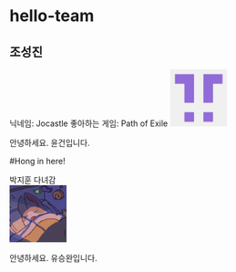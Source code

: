 # hello-team

## 조성진 
닉네임: Jocastle
좋아하는 게임: Path of Exile
<img src ="./Image/Profile_Jocastle.png" width ="100" height="100">

안녕하세요. 윤건입니다.

#Hong in here!


박지훈 다녀감  
<img src="./Image/Profile_Jihoon.png" width = "100" height = "100">

안녕하세요. 유승완입니다.
